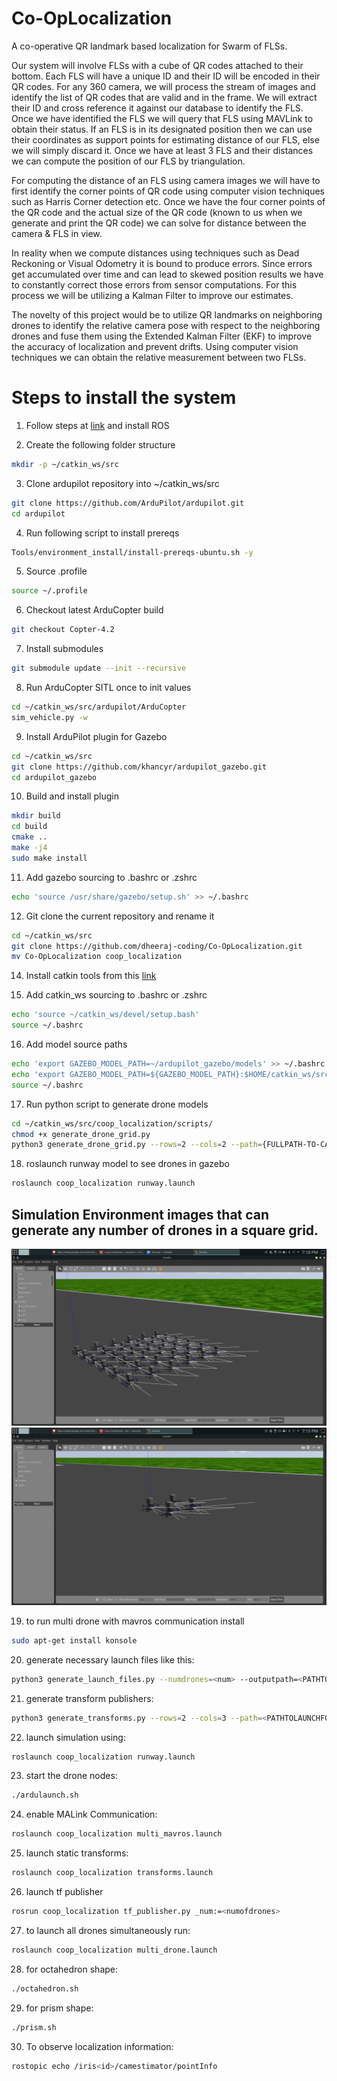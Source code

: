 # Co-OpLocalization

A co-operative QR landmark based localization for Swarm of FLSs. 

Our system will involve FLSs with a cube of QR codes attached to their bottom. 
Each FLS will have a unique ID and their ID will be encoded in their QR codes. 
For any 360 camera, we will process the stream of images and identify the list of QR codes that are valid and in the frame. 
We will extract their ID and cross reference it against our database to identify the FLS. 
Once we have identified the FLS we will query that FLS using MAVLink to obtain their status. 
If an FLS is in its designated position then we can use their coordinates as support points for estimating distance of our FLS, else we will simply discard it. 
Once we have at least 3 FLS and their distances we can compute the position of our FLS by triangulation.

For computing the distance of an FLS using camera images we will have to first identify the corner points of QR code using computer vision techniques such as Harris Corner detection etc. 
Once we have the four corner points of the QR code and the actual size of the QR code (known to us when we generate and print the QR code) we can solve for distance between the camera & FLS in view.

In reality when we compute distances using techniques such as Dead Reckoning or Visual Odometry it is bound to produce errors. 
Since errors get accumulated over time and can lead to skewed position results we have to constantly correct those errors from sensor computations. 
For this process we will be utilizing a Kalman Filter to improve our estimates.

The novelty of this project would be to utilize QR landmarks on neighboring drones to identify the relative camera pose with respect to the neighboring drones and fuse them using the Extended Kalman Filter (EKF) to improve the accuracy of localization and prevent drifts. 
Using computer vision techniques we can obtain the relative measurement between two FLSs.

# Steps to install the system

1. Follow steps at [link](http://wiki.ros.org/noetic/Installation/Ubuntu) and install ROS

2. Create the following folder structure 
```bash
mkdir -p ~/catkin_ws/src
```
3. Clone ardupilot repository into ~/catkin_ws/src
```bash
git clone https://github.com/ArduPilot/ardupilot.git
cd ardupilot
```
4. Run following script to install prereqs
```bash
Tools/environment_install/install-prereqs-ubuntu.sh -y
```
5. Source .profile
```bash
source ~/.profile
```
6. Checkout latest ArduCopter build
```bash
git checkout Copter-4.2
```
7. Install submodules
```bash
git submodule update --init --recursive
```
8. Run ArduCopter SITL once to init values
```bash
cd ~/catkin_ws/src/ardupilot/ArduCopter
sim_vehicle.py -w
```
9. Install ArduPilot plugin for Gazebo
```bash
cd ~/catkin_ws/src
git clone https://github.com/khancyr/ardupilot_gazebo.git
cd ardupilot_gazebo
```
10. Build and install plugin
```bash
mkdir build
cd build
cmake ..
make -j4
sudo make install
```
11. Add gazebo sourcing to .bashrc or .zshrc
```bash
echo 'source /usr/share/gazebo/setup.sh' >> ~/.bashrc
```
12. Git clone the current repository and rename it
```bash
cd ~/catkin_ws/src
git clone https://github.com/dheeraj-coding/Co-OpLocalization.git
mv Co-OpLocalization coop_localization
```
14. Install catkin tools from this [link](https://catkin-tools.readthedocs.io/en/latest/installing.html)

15. Add catkin_ws sourcing to .bashrc or .zshrc
```bash
echo 'source ~/catkin_ws/devel/setup.bash'
source ~/.bashrc
```

16. Add model source paths
```bash
echo 'export GAZEBO_MODEL_PATH=~/ardupilot_gazebo/models' >> ~/.bashrc
echo 'export GAZEBO_MODEL_PATH=${GAZEBO_MODEL_PATH}:$HOME/catkin_ws/src/coop_localization/models' >> ~/.bashrc
source ~/.bashrc
```
17. Run python script to generate drone models
```bash
cd ~/catkin_ws/src/coop_localization/scripts/
chmod +x generate_drone_grid.py
python3 generate_drone_grid.py --rows=2 --cols=2 --path={FULLPATH-TO-CATKIN_WS}/src/coop_localization/worlds/runway.world --modelpath={FULLPATH-TO-CATKIN_WS}/src/coop_localization/models/
```
18. roslaunch runway model to see drones in gazebo
```bash
roslaunch coop_localization runway.launch
```
## Simulation Environment images that can generate any number of drones in a square grid.
![alt text](assets/36drones.png)
![alt text](assets/4drones.png)

19. to run multi drone with mavros communication install 
```bash
sudo apt-get install konsole
```
20. generate necessary launch files like this:
```bash
python3 generate_launch_files.py --numdrones=<num> --outputpath=<PATHTOLAUNCHFOLDER>
```
21. generate transform publishers:
```bash
python3 generate_transforms.py --rows=2 --cols=3 --path=<PATHTOLAUNCHFOLDER>
```
22. launch simulation using:
```bash
roslaunch coop_localization runway.launch
```
23. start the drone nodes:
```bash
./ardulaunch.sh
```
24. enable MALink Communication:
```bash
roslaunch coop_localization multi_mavros.launch
```
25. launch static transforms:
```bash
roslaunch coop_localization transforms.launch
```
26. launch tf publisher
```bash
rosrun coop_localization tf_publisher.py _num:=<numofdrones>
```
27. to launch all drones simultaneously run:
```bash
roslaunch coop_localization multi_drone.launch
```
28. for octahedron shape:
```bash
./octahedron.sh
```
29. for prism shape:
```bash
./prism.sh
```
30. To observe localization information:
```bash
rostopic echo /iris<id>/camestimator/pointInfo
```
